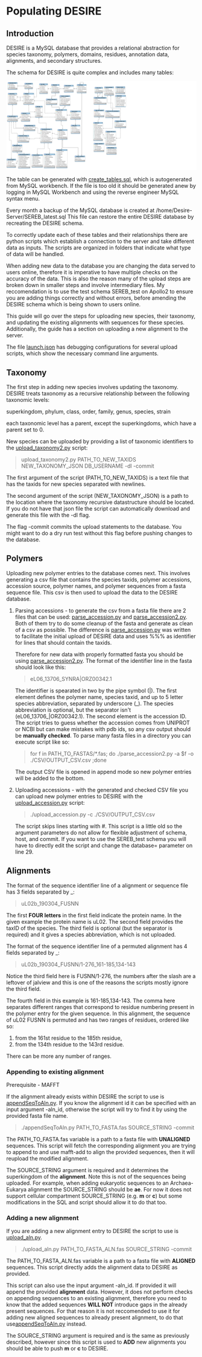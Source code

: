# Populating DESIRE

## Introduction

DESIRE is a MySQL database that provides a relational abstraction for species taxonomy, polymers, domains, residues, annotation data, alignments, and secondary structures.

The schema for DESIRE is quite complex and includes many tables:

![DESIRE schema](./DESIRE_schema.svg)

The table can be generated with [create_tables.sql](./create_tables.sql), which is autogenerated from MySQL workbench. If the file is too old it should be generated anew by logging in MySQL Workbench and using the reverse engineer MySQL syntax menu.

Every month a backup of the MySQL database is created at /home/Desire-Server/SEREB_latest.sql This file can restore the entire DESIRE database by recreating the DESIRE schema.

To correctly update each of these tables and their relationships there are python scripts which establish a connection to the server and take different data as inputs. The scripts are organized in folders that indicate what type of data will be handled.

When adding new data to the database you are changing the data served to users online, therefore it is imperative to have multiple checks on the accuracy of the data. This is also the reason many of the upload steps are broken down in smaller steps and involve intermediary files. My reccomendation is to use the test schema SEREB_test on Apollo2 to ensure you are adding things correctly and without errors, before amending the DESIRE schema which is being shown to users online.

This guide will go over the steps for uploading new species, their taxonomy, and updating the existing alignments with sequences for these species. Additionally, the guide has a section on uploading a new alignment to the server.

The file [launch.json](../.vscode/launch.json) has debugging configurations for several upload scripts, which show the necessary command line arguments.

## Taxonomy

The first step in adding new species involves updating the taxonomy. DESIRE treats taxonomy as a recursive relationship between the following taxonomic levels:

superkingdom, phylum, class, order, family, genus, species, strain

each taxonomic level has a parent, except the superkingdoms, which have a parent set to 0.

New species can be uploaded by providing a list of taxonomic identifiers to the [upload_taxonomy2.py](./Phylogeny/upload_taxonomy2.py) script:

> upload_taxonomy2.py PATH_TO_NEW_TAXIDS NEW_TAXONOMY_JSON DB_USERNAME -dl -commit

The first argument of the script (PATH_TO_NEW_TAXIDS) is a text file that has the taxids for new species separated with newlines.

The second argument of the script (NEW_TAXONOMY_JSON) is a path to the location where the taxonomy recursive datastructure should be located. If you do not have that json file the script can automatically download and generate this file with the -dl flag.

The flag -commit commits the upload statements to the database. You might want to do a dry run test without this flag before pushing changes to the database.

## Polymers

Uploading new polymer entries to the database comes next. This involves generating a csv file that contains the species taxids, polymer accessions, accession source, polymer names, and polymer sequences from a fasta sequence file. This csv is then used to upload the data to the DESIRE database.

1. Parsing accessions - to generate the csv from a fasta file there are 2 files that can be used: [parse_accession.py](./Polymers/parse_accession.py) and [parse_accession2.py](./Polymers/parse_accession2.py). Both of them try to do some cleanup of the fasta and generate as clean of a csv as possible. The difference is [parse_accession.py](./Polymers/parse_accession.py) was written to facilitate the initial upload of DESIRE data and uses %%% as identifier for lines that should contain the taxids.

	Therefore for new data with properly formatted fasta you should be using [parse_accession2.py](./Polymers/parse_accession2.py). The format of the identifier line in the fasta should look like this:

	> eL06_13706_SYNRA|ORZ00342.1

	The identifier is spearated in two by the pipe symbol (\|). The first element defines the polymer name, species taxid, and up to 5 letter species abbreviation, separated by underscore (\_). The species abbreviation is optional, but the separator isn't (eL06_13706\_\|ORZ00342.1). The second element is the accession ID. The script tries to guess whether the accession comes from UNIPROT or NCBI but can make mistakes with pdb ids, so any csv output should be **manually checked**. To parse many fasta files in a directory you can execute script like so:

	> for f in PATH_TO_FASTAS/*.fas; do ./parse_accession2.py -a $f -o ./CSV/OUTPUT_CSV.csv ;done

	The output CSV file is opened in append mode so new polymer entries will be added to the bottom.

2. Uploading accessions - with the generated and checked CSV file you can upload new polymer entries to DESIRE with the [upload_accession.py](./Polymers/upload_accession.py) script:

	>./upload_accession.py -c ./CSV/OUTPUT_CSV.csv

	The script skips lines starting with #.
	This script is a little old so the argument parameters do not allow for flexible adjustment of schema, host, and commit. If you want to use the SEREB_test schema you will have to directly edit the script and change the database= parameter on line 29.

## Alignments

The format of the sequence identifier line of a alignment or sequence file has 3 fields separated by \_:

> uL02b_190304_FUSNN

The first **FOUR letters** in the first field indicate the protein name. In the given example the protein name is uL02. The second field provides the taxID of the species. The third field is optional (but the separator is required) and it gives a species abbreviation, which is not uploaded.

The format of the sequence identifier line of a permuted alignment has 4 fields separated by \_:

> uL02b_190304_FUSNN/1-276_161-185,134-143

Notice the third field here is FUSNN/1-276, the numbers after the slash are a leftover of jalview and this is one of the reasons the scripts mostly ignore the third field.

The fourth field in this example is 161-185,134-143. The comma here separates different ranges that correspond to residue numbering present in the polymer entry for the given sequence. In this alignment, the sequence of uL02 FUSNN is permuted and has two ranges of residues, ordered like so:
1. from the 161st residue to the 185th residue, 
2. from the 134th residue to the 143rd residue.

There can be more any number of ranges.

### Appending to existing alignment

Prerequisite - MAFFT

If the alignment already exists within DESIRE the script to use is [appendSeqToAln.py](./Alignments/appendSeqToAln.py). If you know the alignment id it can be specified with an input argument -aln_id, otherwise the script will try to find it by using the provided fasta file name. 

> ./appendSeqToAln.py PATH_TO_FASTA.fas SOURCE_STRING -commit

The PATH_TO_FASTA.fas variable is a path to a fasta file with **UNALIGNED** sequences. This script will fetch the corresponding alignment you are trying to append to and use mafft-add to align the provided sequences, then it will reupload the modified alignment.

The SOURCE_STRING argument is required and it determines the superkingdom of the **alignment**. Note this is not of the sequences being uploaded. For example, when adding eukaryotic sequences to an Archaea-Eukarya alignment the SOURCE_STRING should be **ae**.
For now it does not support cellular compartment SOURCE_STRING (e.g. **m** or **c**) but some modifications in the SQL and script should allow it to do that too.

### Adding a new alignment

If you are adding a new alignment entry to DESIRE the script to use is [upload_aln.py](./Alignments/upload_aln.py).

> ./upload_aln.py PATH_TO_FASTA_ALN.fas SOURCE_STRING -commit

The PATH_TO_FASTA_ALN.fas variable is a path to a fasta file with **ALIGNED** sequences. This script directly adds the alignment data to DESIRE as provided.

This script can also use the input argument -aln_id. If provided it will append the provided **alignment** data. However, it does not perform checks on appending sequences to an existing alignment, therefore you need to know that the added sequences **WILL NOT** introduce gaps in the already present sequences. For that reason it is not reccomended to use it for adding new aligned sequences to already present alignment, to do that use[appendSeqToAln.py](./Alignments/appendSeqToAln.py) instead.

The SOURCE_STRING argument is required and is the same as previously described, however since this script is used to **ADD** new alignments you should be able to push **m** or **c** to DESIRE.